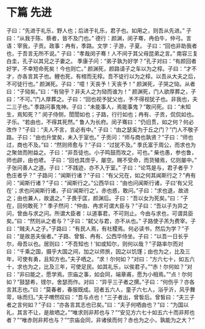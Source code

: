 # 下篇 先进
子曰：“先进于礼乐，野人也；后进于礼乐，君子也。如用之，则吾从先进。”
子曰：“从我于陈、蔡者，皆不及门也。”
德行：颜渊，闵子骞，冉伯牛，仲弓。言语：宰我，子贡。政事：冉有，季路。文学：子游，子夏。
子曰：“回也非助我者也，于吾言无所不说。”
子曰：“孝哉闵子骞！人不间于其父母昆弟之言。”
南容三复白圭，孔子以其兄之子妻之。
季康子问：“弟子孰为好学？”孔子对曰：“有颜回者好学，不幸短命死矣！今也则亡。”
颜渊死，颜路请子之车以为之椁。子曰：“才不才，亦各言其子也。鲤也死，有棺而无椁。吾不徒行以为之椁。以吾从大夫之后，不可徒行也。”
颜渊死。子曰：“噫！天丧予！天丧予！”
颜渊死，子哭之恸。从者曰：“子恸矣。”曰：“有恸乎？非夫人之为恸而谁为！”
颜渊死，门人欲厚葬之，子曰：“不可。”门人厚葬之。子曰：“回也视予犹父也，予不得视犹子也。非我也，夫二三子也。”
季路问事鬼神。子曰：“未能事人，焉能事鬼？”敢问死。曰：“未知生，焉知死？”
闵子侍侧，誾誾如也；子路，行行如也；冉有、子贡，侃侃如也。子乐。“若由也，不得其死然。”
鲁人为长府。闵子骞曰：“仍旧贯，如之何？何必改作？”子曰：“夫人不言，言必有中。”
子曰：“由之瑟奚为于丘之门？”门人不敬子路。子曰：“由也升堂矣，未入于室也。”
子贡问：“师与商也孰贤？”子曰：“师也过，商也不及。”曰：“然则师愈与？”子曰：“过犹不及。”
季氏富于周公，而求也为之聚敛而附益之。子曰：“非吾徒也。小子鸣鼓而攻之，可也。”
柴也愚，参也鲁，师也辟，由也喭。
子曰：“回也其庶乎，屡空。赐不受命，而货殖焉，亿则屡中。”
子张问善人之道。子曰：“不践迹，亦不入于室。”
子曰：“论笃是与，君子者乎？色庄者乎？”
子路问：“闻斯行诸？”子曰：“有父兄在，如之何其闻斯行之？”冉有问：“闻斯行诸？”子曰：“闻斯行之。”公西华曰：“由也问闻斯行诸，子曰‘有父兄在’；求也问闻斯行诸，子曰‘闻斯行之’。赤也惑，敢问。”子曰：“求也退，故进之；由也兼人，故退之。”
子畏于匡，颜渊后。子曰：“吾以女为死矣。”曰：“子在，回何敢死？”
季子然问：“仲由、冉求可谓大臣与？”子曰：“吾以子为异之问，曾由与求之问。所谓大臣者：以道事君，不可则止。今由与求也，可谓具臣矣。”曰：“然则从之者与？”子曰：“弑父与君，亦不从也。”
子路使子羔为费宰。子曰：“贼夫人之子。”子路曰：“有民人焉，有社稷焉。何必读书，然后为学？”子曰：“是故恶夫佞者。”
子路、曾皙、冉有、公西华侍坐。子曰：“以吾一日长乎尔，毋吾以也。居则曰：“不吾知也！’如或知尔，则何以哉？”子路率尔而对曰：“千乘之国，摄乎大国之间，加之以师旅，因之以饥馑；由也为之，比及三年，可使有勇，且知方也。”夫子哂之。“求！尔何如？”对曰：“方六七十，如五六十，求也为之，比及三年，可使足民。如其礼乐，以俟君子。”“赤！尔何如？”对曰：“非曰能之，愿学焉。宗庙之事，如会同，端章甫，愿为小相焉。”“点！尔何如？”鼓瑟希，铿尔，舍瑟而作。对曰：“异乎三子者之撰。”子曰：“何伤乎？亦各言其志也。”曰：“莫春者，春服既成。冠者五六人，童子六七人，浴乎沂，风乎舞雩，咏而归。”夫子喟然叹曰：“吾与点也！”三子者出，曾皙后。曾皙曰：“夫三子者之言何如？”子曰：“亦各言其志也已矣。”曰：“夫子何哂由也？”曰：“为国以礼，其言不让，是故哂之。”“唯求则非邦也与？”“安见方六七十如五六十而非邦也者？”“唯赤则非邦也与？”“宗庙会同，非诸侯而何？赤也为之小，孰能为之大？”
